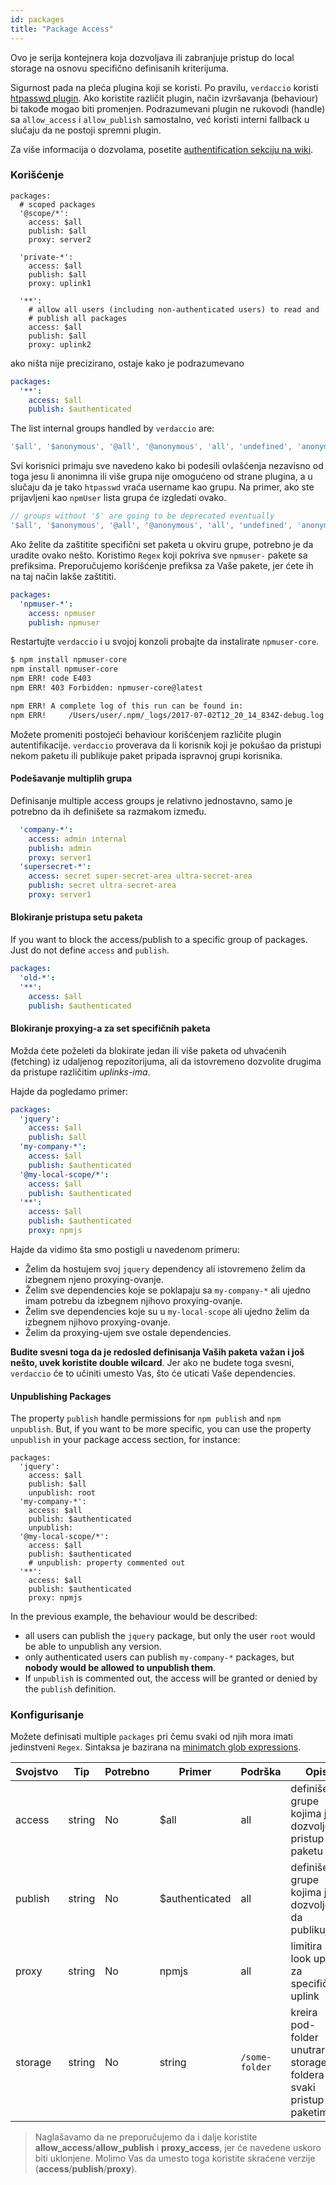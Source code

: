 ```yaml
---
id: packages
title: "Package Access"
---
```


Ovo je serija kontejnera koja dozvoljava ili zabranjuje pristup do local storage na osnovu specifično definisanih kriterijuma.

Sigurnost pada na pleća plugina koji se koristi. Po pravilu, `verdaccio` koristi [htpasswd plugin](https://github.com/verdaccio/verdaccio-htpasswd). Ako koristite različit plugin, način izvršavanja (behaviour) bi takođe mogao biti promenjen. Podrazumevani plugin ne rukovodi (handle) sa `allow_access` i `allow_publish` samostalno, već koristi interni fallback u slučaju da ne postoji spremni plugin.

Za više informacija o dozvolama, posetite [authentification sekciju na wiki](auth.md).

### Korišćenje

```yalm
packages:
  # scoped packages
  '@scope/*':
    access: $all
    publish: $all
    proxy: server2

  'private-*':
    access: $all
    publish: $all
    proxy: uplink1

  '**':
    # allow all users (including non-authenticated users) to read and
    # publish all packages
    access: $all
    publish: $all
    proxy: uplink2
```

ako ništa nije precizirano, ostaje kako je podrazumevano

```yaml
packages:
  '**':
    access: $all
    publish: $authenticated
```

The list internal groups handled by `verdaccio` are:

```js
'$all', '$anonymous', '@all', '@anonymous', 'all', 'undefined', 'anonymous'
```

Svi korisnici primaju sve navedeno kako bi podesili ovlašćenja nezavisno od toga jesu li anonimna ili više grupa nije omogućeno od strane plugina, a u slučaju da je tako `htpasswd` vraća username kao grupu. Na primer, ako ste prijavljeni kao `npmUser` lista grupa će izgledati ovako.

```js
// groups without '$' are going to be deprecated eventually
'$all', '$anonymous', '@all', '@anonymous', 'all', 'undefined', 'anonymous', 'npmUser'
```

Ako želite da zaštitite specifični set paketa u okviru grupe, potrebno je da uradite ovako nešto. Koristimo `Regex` koji pokriva sve `npmuser-` pakete sa prefiksima. Preporučujemo korišćenje prefiksa za Vaše pakete, jer ćete ih na taj način lakše zaštititi.

```yaml
packages:
  'npmuser-*':
    access: npmuser
    publish: npmuser
```

Restartujte `verdaccio` i u svojoj konzoli probajte da instalirate `npmuser-core`.

```bash
$ npm install npmuser-core
npm install npmuser-core
npm ERR! code E403
npm ERR! 403 Forbidden: npmuser-core@latest

npm ERR! A complete log of this run can be found in:
npm ERR!     /Users/user/.npm/_logs/2017-07-02T12_20_14_834Z-debug.log
```

Možete promeniti postojeći behaviour korišćenjem različite plugin autentifikacije. `verdaccio` proverava da li korisnik koji je pokušao da pristupi nekom paketu ili publikuje paket pripada ispravnoj grupi korisnika.

#### Podešavanje multiplih grupa

Definisanje multiple access groups je relativno jednostavno, samo je potrebno da ih definišete sa razmakom između.

```yaml
  'company-*':
    access: admin internal
    publish: admin
    proxy: server1
  'supersecret-*':
    access: secret super-secret-area ultra-secret-area
    publish: secret ultra-secret-area
    proxy: server1
```

#### Blokiranje pristupa setu paketa

If you want to block the access/publish to a specific group of packages. Just do not define `access` and `publish`.

```yaml
packages:
  'old-*':
  '**':
    access: $all
    publish: $authenticated
```

#### Blokiranje proxying-a za set specifičnih paketa

Možda ćete poželeti da blokirate jedan ili više paketa od uhvaćenih (fetching) iz udaljenog repozitorijuma, ali da istovremeno dozvolite drugima da pristupe različitim *uplinks-ima*.

Hajde da pogledamo primer:

```yaml
packages:
  'jquery':
    access: $all
    publish: $all
  'my-company-*':
    access: $all
    publish: $authenticated
  '@my-local-scope/*':
    access: $all
    publish: $authenticated
  '**':
    access: $all
    publish: $authenticated
    proxy: npmjs
```

Hajde da vidimo šta smo postigli u navedenom primeru:

* Želim da hostujem svoj `jquery` dependency ali istovremeno želim da izbegnem njeno proxying-ovanje.
* Želim sve dependencies koje se poklapaju sa `my-company-*` ali ujedno imam potrebu da izbegnem njihovo proxying-ovanje.
* Želim sve dependencies koje su u `my-local-scope` ali ujedno želim da izbegnem njihovo proxying-ovanje.
* Želim da proxying-ujem sve ostale dependencies.

**Budite svesni toga da je redosled definisanja Vaših paketa važan i još nešto, uvek koristite double wilcard**. Jer ako ne budete toga svesni, `verdaccio` će to učiniti umesto Vas, što će uticati Vaše dependencies.

#### Unpublishing Packages

The property `publish` handle permissions for `npm publish` and `npm unpublish`. But, if you want to be more specific, you can use the property `unpublish` in your package access section, for instance:

```yalm
packages:
  'jquery':
    access: $all
    publish: $all
    unpublish: root
  'my-company-*':
    access: $all
    publish: $authenticated
    unpublish: 
  '@my-local-scope/*':
    access: $all
    publish: $authenticated
    # unpublish: property commented out
  '**':
    access: $all
    publish: $authenticated
    proxy: npmjs
```

In the previous example, the behaviour would be described:

* all users can publish the `jquery` package, but only the user `root` would be able to unpublish any version.
* only authenticated users can publish `my-company-*` packages, but **nobody would be allowed to unpublish them**.
* If `unpublish` is commented out, the access will be granted or denied by the `publish` definition.

### Konfigurisanje

Možete definisati multiple `packages` pri čemu svaki od njih mora imati jedinstveni `Regex`. Sintaksa je bazirana na [minimatch glob expressions](https://github.com/isaacs/minimatch).

| Svojstvo | Tip    | Potrebno | Primer         | Podrška        | Opis                                                                |
| -------- | ------ | -------- | -------------- | -------------- | ------------------------------------------------------------------- |
| access   | string | No       | $all           | all            | definiše grupe kojima je dozvoljen pristup paketu                   |
| publish  | string | No       | $authenticated | all            | definiše grupe kojima je dozvoljeno da publikuju                    |
| proxy    | string | No       | npmjs          | all            | limitira look ups za specifični uplink                              |
| storage  | string | No       | string         | `/some-folder` | kreira pod-folder unutrar storage foldera za svaki pristup paketima |

> Naglašavamo da ne preporučujemo da i dalje koristite **allow_access**/**allow_publish** i **proxy_access**, jer će navedene uskoro biti uklonjene. Molimo Vas da umesto toga koristite skraćene verzije (**access**/**publish**/**proxy**).